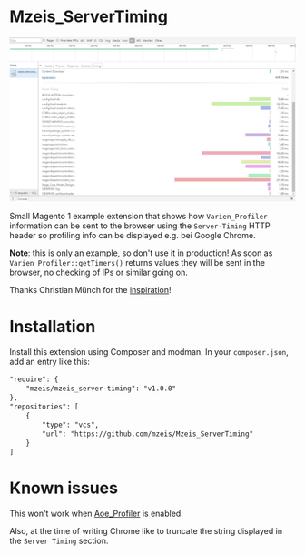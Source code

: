 # Mzeis_ServerTiming

![Server-Timing in action in Chrome](docs/screenshot.jpg)

Small Magento 1 example extension that shows how `Varien_Profiler`
information can be sent to the browser using the `Server-Timing` HTTP
header so profiling info can be displayed e.g. bei Google Chrome.

**Note**: this is only an example, so don't use it in production! As
soon as `Varien_Profiler::getTimers()` returns values they will be sent
in the browser, no checking of IPs or similar going on.

Thanks Christian Münch for the
[inspiration](https://twitter.com/cmuench/status/831773811427119104)!

# Installation

Install this extension using Composer and modman. In your
`composer.json`, add an entry like this:

    "require": {
        "mzeis/mzeis_server-timing": "v1.0.0"
    },
    "repositories": [
        {
            "type": "vcs",
            "url": "https://github.com/mzeis/Mzeis_ServerTiming"
        }
    ]
    

# Known issues

This won't work when
[Aoe_Profiler](https://github.com/aoepeople/Aoe_Profiler) is enabled.

Also, at the time of writing Chrome like to truncate the string
displayed in the `Server Timing` section.
